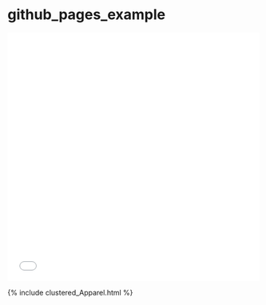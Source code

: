 # github_pages_example

<iframe src="/_includes/clustered_Apparel.html"
    sandbox="allow-same-origin allow-scripts"
    width="100%"
    height="500"
    scrolling="no"
    seamless="seamless"
    frameborder="0">
</iframe>


{% include clustered_Apparel.html %}
